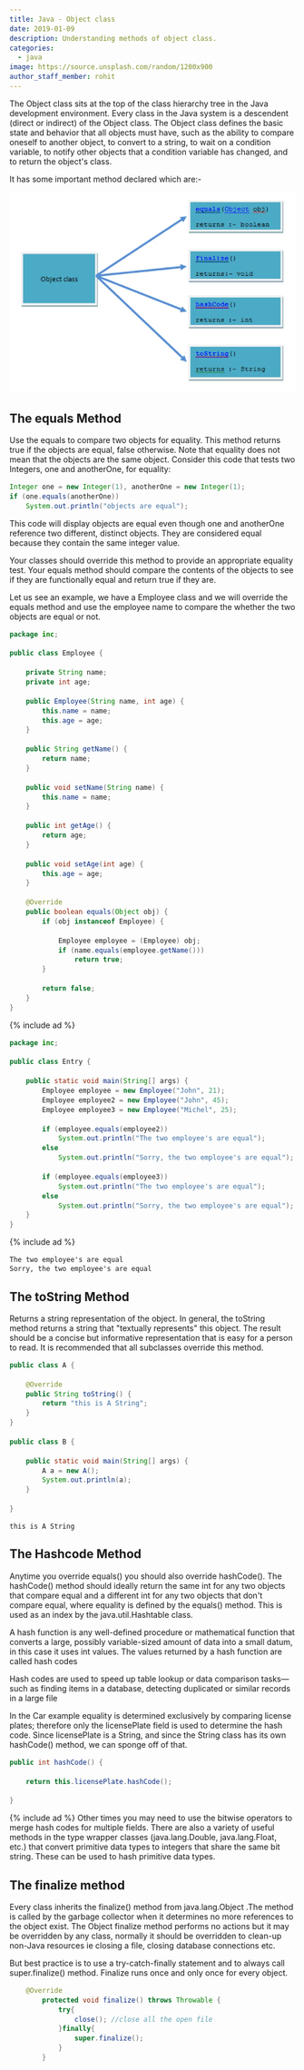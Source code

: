 ```yaml
---
title: Java - Object class
date: 2019-01-09
description: Understanding methods of object class.
categories:
  - java
image: https://source.unsplash.com/random/1200x900
author_staff_member: rohit
---
```


The Object class sits at the top of the class hierarchy tree in the Java development environment. Every class in the Java system is a descendent (direct or indirect) of the Object class. The Object class defines the basic state and behavior that all objects must have, such as the ability to compare oneself to another object, to convert to a string, to wait on a condition variable, to notify other objects that a condition variable has changed, and to return the object's class.

It has some important method declared which are:-

<img alt="this impl" src="/images/java/j-19.webp" lazyload width="600px"/>

## The equals Method
Use the equals to compare two objects for equality. This method returns true if the objects are equal, false otherwise. Note that equality does not mean that the objects are the same object. Consider this code that tests two Integers, one and anotherOne, for equality: 

```java
Integer one = new Integer(1), anotherOne = new Integer(1);
if (one.equals(anotherOne))
    System.out.println("objects are equal");
``` 
This code will display objects are equal even though one and anotherOne reference two different, distinct objects. They are considered equal because they contain the same integer value. 

Your classes should override this method to provide an appropriate equality test. Your equals method should compare the contents of the objects to see if they are functionally equal and return true if they are. 

Let us see an example, we have a Employee class and we will override the equals method and use the employee name to compare the whether the two objects are equal or not.

```java
package inc;

public class Employee {

	private String name;
	private int age;

	public Employee(String name, int age) {
		this.name = name;
		this.age = age;
	}

	public String getName() {
		return name;
	}

	public void setName(String name) {
		this.name = name;
	}

	public int getAge() {
		return age;
	}

	public void setAge(int age) {
		this.age = age;
	}

	@Override
	public boolean equals(Object obj) {
		if (obj instanceof Employee) {

			Employee employee = (Employee) obj;
			if (name.equals(employee.getName()))
				return true;
		}

		return false;
	}
}
```
{% include ad %}

```java
package inc;

public class Entry {

	public static void main(String[] args) {
		Employee employee = new Employee("John", 21);
		Employee employee2 = new Employee("John", 45);
		Employee employee3 = new Employee("Michel", 25);
		
		if (employee.equals(employee2))
			System.out.println("The two employee's are equal");
		else
			System.out.println("Sorry, the two employee's are equal");
		
		if (employee.equals(employee3))
			System.out.println("The two employee's are equal");
		else
			System.out.println("Sorry, the two employee's are equal");
	}
}
```
{% include ad %}
```text
The two employee's are equal
Sorry, the two employee's are equal
```

## The toString Method
Returns a string representation of the object. In general, the toString method returns a string that "textually represents" this object. The result should be a concise but informative representation that is easy for a person to read. It is recommended that all subclasses override this method.

```java
public class A {

	@Override
	public String toString() {
		return "this is A String";
	}
}

public class B {

	public static void main(String[] args) {
		A a = new A();
		System.out.println(a);
	}

}
```

```text
this is A String
```

## The Hashcode Method

Anytime you override equals() you should also override hashCode(). The hashCode() method should ideally return the same int for any two objects that compare equal and a different int for any two objects that don't compare equal, where equality is defined by the equals() method. This is used as an index by the java.util.Hashtable class.

A hash function is any well-defined procedure or mathematical function that converts a large, possibly variable-sized amount of data into a small datum, in this case it uses int values. The values returned by a hash function are called hash codes

Hash codes are used to speed up table lookup or data comparison tasks—such as finding items in a database, detecting duplicated or similar records in a large file

In the Car example equality is determined exclusively by comparing license plates; therefore only the licensePlate field is used to determine the hash code. Since licensePlate is a String, and since the String class has its own hashCode() method, we can sponge off of that.

```java
public int hashCode() {
	  
    return this.licensePlate.hashCode();
    
}
```
{% include ad %}
Other times you may need to use the bitwise operators to merge hash codes for multiple fields. There are also a variety of useful methods in the type wrapper classes (java.lang.Double, java.lang.Float, etc.) that convert primitive data types to integers that share the same bit string. These can be used to hash primitive data types.

## The finalize method

Every class inherits the finalize() method from java.lang.Object .The method is called by the garbage collector when it determines no more references to the object exist. The Object finalize method performs no actions but it may be overridden by any class, normally it should be overridden to clean-up non-Java resources ie closing a file, closing database connections etc.

But best practice is to use a try-catch-finally statement and to always call super.finalize() method. Finalize runs once and only once for every object.

```java
    @Override
    	protected void finalize() throws Throwable {
    		try{
    			close(); //close all the open file
    		}finally{
    			super.finalize();
    		}	
    	} 
```




